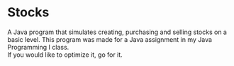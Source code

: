 # Stocks
A Java program that simulates creating, purchasing and selling stocks on a basic level. 
This program was made for a Java assignment in my Java Programming I class.<br>
If you would like to optimize it, go for it.
